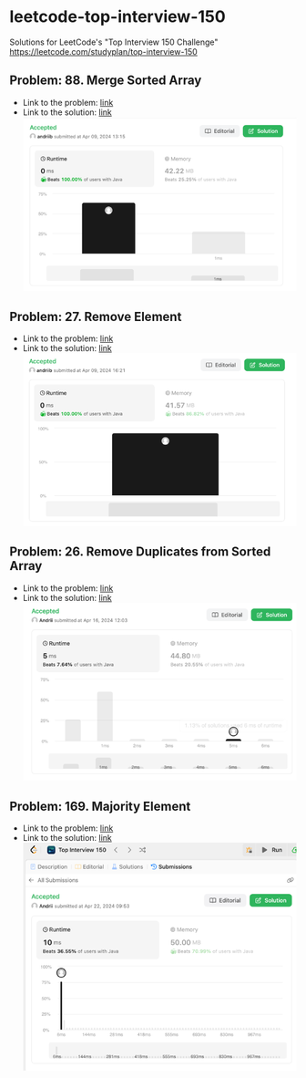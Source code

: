 # leetcode-top-interview-150

Solutions for LeetCode's "Top Interview 150 Challenge" https://leetcode.com/studyplan/top-interview-150

## Problem: 88. Merge Sorted Array

* Link to the problem: [link](https://leetcode.com/problems/merge-sorted-array/description)
* Link to the solution: [link](src/main/java/com/leetcode/merge_sorted_arrays_88/Solution.java)
  ![img.png](screenshots/merge88.png)

## Problem: 27. Remove Element

* Link to the problem: [link](https://leetcode.com/problems/remove-element/description)
* Link to the solution: [link](src/main/java/com/leetcode/remove_element_27/Solution.java)
  ![img.png](screenshots/remove_element_27.png)

## Problem: 26. Remove Duplicates from Sorted Array

* Link to the problem: [link](https://leetcode.com/problems/remove-duplicates-from-sorted-array/description)
* Link to the solution: [link](src/main/java/com/leetcode/remove_duplicates_from_sorted_array_26/Solution.java)
![img26.png](screenshots%2Fimg26.png)

## Problem: 169. Majority Element

* Link to the problem: [link](https://leetcode.com/problems/majority-element/description)
* Link to the solution: [link](src/main/java/com/leetcode/majority_element_169/Solution.java)
![img_169.png](screenshots%2Fimg_169.png)